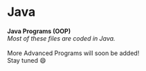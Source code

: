 # Java
**Java Programs (OOP)**   </br>
*Most of these files are coded in Java.*  </br>
</br>
More Advanced Programs will soon be added!  </br>
Stay tuned 😄 </br>
